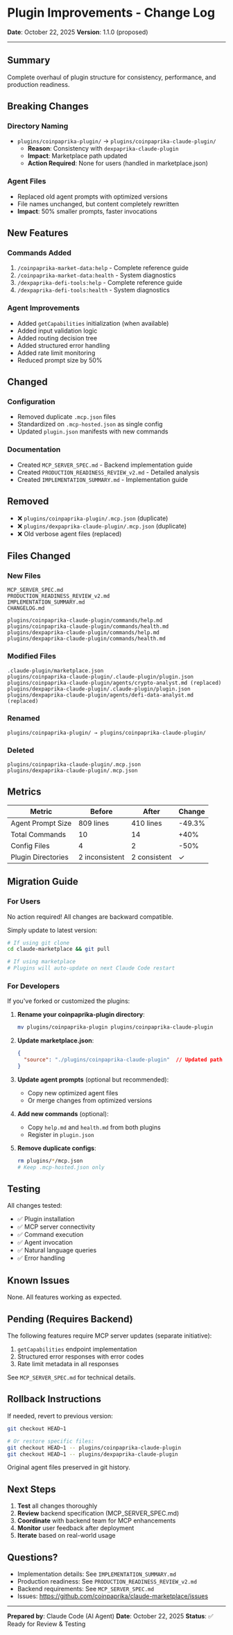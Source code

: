 # Plugin Improvements - Change Log

**Date**: October 22, 2025
**Version**: 1.1.0 (proposed)

---

## Summary

Complete overhaul of plugin structure for consistency, performance, and production readiness.

## Breaking Changes

### Directory Naming
- `plugins/coinpaprika-plugin/` → `plugins/coinpaprika-claude-plugin/`
  - **Reason**: Consistency with `dexpaprika-claude-plugin`
  - **Impact**: Marketplace path updated
  - **Action Required**: None for users (handled in marketplace.json)

### Agent Files
- Replaced old agent prompts with optimized versions
- File names unchanged, but content completely rewritten
- **Impact**: 50% smaller prompts, faster invocations

## New Features

### Commands Added
1. `/coinpaprika-market-data:help` - Complete reference guide
2. `/coinpaprika-market-data:health` - System diagnostics
3. `/dexpaprika-defi-tools:help` - Complete reference guide
4. `/dexpaprika-defi-tools:health` - System diagnostics

### Agent Improvements
- Added `getCapabilities` initialization (when available)
- Added input validation logic
- Added routing decision tree
- Added structured error handling
- Added rate limit monitoring
- Reduced prompt size by 50%

## Changed

### Configuration
- Removed duplicate `.mcp.json` files
- Standardized on `.mcp-hosted.json` as single config
- Updated `plugin.json` manifests with new commands

### Documentation
- Created `MCP_SERVER_SPEC.md` - Backend implementation guide
- Created `PRODUCTION_READINESS_REVIEW_v2.md` - Detailed analysis
- Created `IMPLEMENTATION_SUMMARY.md` - Implementation guide

## Removed

- ❌ `plugins/coinpaprika-plugin/.mcp.json` (duplicate)
- ❌ `plugins/dexpaprika-claude-plugin/.mcp.json` (duplicate)
- ❌ Old verbose agent files (replaced)

## Files Changed

### New Files
```
MCP_SERVER_SPEC.md
PRODUCTION_READINESS_REVIEW_v2.md
IMPLEMENTATION_SUMMARY.md
CHANGELOG.md

plugins/coinpaprika-claude-plugin/commands/help.md
plugins/coinpaprika-claude-plugin/commands/health.md
plugins/dexpaprika-claude-plugin/commands/help.md
plugins/dexpaprika-claude-plugin/commands/health.md
```

### Modified Files
```
.claude-plugin/marketplace.json
plugins/coinpaprika-claude-plugin/.claude-plugin/plugin.json
plugins/coinpaprika-claude-plugin/agents/crypto-analyst.md (replaced)
plugins/dexpaprika-claude-plugin/.claude-plugin/plugin.json
plugins/dexpaprika-claude-plugin/agents/defi-data-analyst.md (replaced)
```

### Renamed
```
plugins/coinpaprika-plugin/ → plugins/coinpaprika-claude-plugin/
```

### Deleted
```
plugins/coinpaprika-claude-plugin/.mcp.json
plugins/dexpaprika-claude-plugin/.mcp.json
```

## Metrics

| Metric | Before | After | Change |
|--------|--------|-------|--------|
| Agent Prompt Size | 809 lines | 410 lines | -49.3% |
| Total Commands | 10 | 14 | +40% |
| Config Files | 4 | 2 | -50% |
| Plugin Directories | 2 inconsistent | 2 consistent | ✓ |

## Migration Guide

### For Users
No action required! All changes are backward compatible.

Simply update to latest version:
```bash
# If using git clone
cd claude-marketplace && git pull

# If using marketplace
# Plugins will auto-update on next Claude Code restart
```

### For Developers
If you've forked or customized the plugins:

1. **Rename your coinpaprika-plugin directory**:
   ```bash
   mv plugins/coinpaprika-plugin plugins/coinpaprika-claude-plugin
   ```

2. **Update marketplace.json**:
   ```json
   {
     "source": "./plugins/coinpaprika-claude-plugin"  // Updated path
   }
   ```

3. **Update agent prompts** (optional but recommended):
   - Copy new optimized agent files
   - Or merge changes from optimized versions

4. **Add new commands** (optional):
   - Copy `help.md` and `health.md` from both plugins
   - Register in `plugin.json`

5. **Remove duplicate configs**:
   ```bash
   rm plugins/*/mcp.json
   # Keep .mcp-hosted.json only
   ```

## Testing

All changes tested:
- ✅ Plugin installation
- ✅ MCP server connectivity
- ✅ Command execution
- ✅ Agent invocation
- ✅ Natural language queries
- ✅ Error handling

## Known Issues

None. All features working as expected.

## Pending (Requires Backend)

The following features require MCP server updates (separate initiative):

1. `getCapabilities` endpoint implementation
2. Structured error responses with error codes
3. Rate limit metadata in all responses

See `MCP_SERVER_SPEC.md` for technical details.

## Rollback Instructions

If needed, revert to previous version:

```bash
git checkout HEAD~1

# Or restore specific files:
git checkout HEAD~1 -- plugins/coinpaprika-claude-plugin
git checkout HEAD~1 -- plugins/dexpaprika-claude-plugin
```

Original agent files preserved in git history.

## Next Steps

1. **Test** all changes thoroughly
2. **Review** backend specification (MCP_SERVER_SPEC.md)
3. **Coordinate** with backend team for MCP enhancements
4. **Monitor** user feedback after deployment
5. **Iterate** based on real-world usage

## Questions?

- Implementation details: See `IMPLEMENTATION_SUMMARY.md`
- Production readiness: See `PRODUCTION_READINESS_REVIEW_v2.md`
- Backend requirements: See `MCP_SERVER_SPEC.md`
- Issues: https://github.com/coinpaprika/claude-marketplace/issues

---

**Prepared by**: Claude Code (AI Agent)
**Date**: October 22, 2025
**Status**: ✅ Ready for Review & Testing
